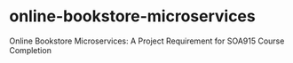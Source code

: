 # online-bookstore-microservices
Online Bookstore Microservices: A Project Requirement for SOA915 Course Completion
